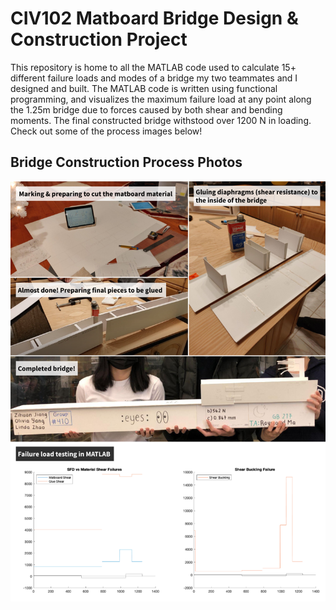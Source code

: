 # CIV102 Matboard Bridge Design & Construction Project
 
This repository is home to all the MATLAB code used to calculate 15+ different failure loads and modes of a bridge my two teammates and I designed and built. The MATLAB code is written using functional programming, and visualizes the maximum failure load at any point along the 1.25m bridge due to forces caused by both shear and bending moments. The final constructed bridge withstood over 1200 N in loading. Check out some of the process images below! 

## Bridge Construction Process Photos

![Bridge Construction Process Photos](Working%20Files/process_images.png?raw=true "Title")